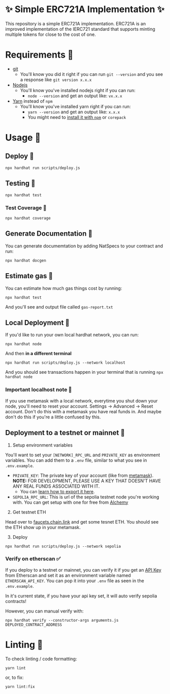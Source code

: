 
# ✨ Simple ERC721A Implementation ✨
This repository is a simple ERC721A implementation.
ERC721A is an improved implementation of the IERC721 standard that supports minting multiple tokens for close to the cost of one.

# Requirements 🔧

- [git](https://git-scm.com/book/en/v2/Getting-Started-Installing-Git)
  - You'll know you did it right if you can run `git --version` and you see a response like `git version x.x.x`
- [Nodejs](https://nodejs.org/en/)
  - You'll know you've installed nodejs right if you can run:
    - `node --version` and get an output like: `vx.x.x`
- [Yarn](https://yarnpkg.com/getting-started/install) instead of `npm`
  - You'll know you've installed yarn right if you can run:
    - `yarn --version` and get an output like: `x.x.x`
    - You might need to [install it with `npm`](https://classic.yarnpkg.com/lang/en/docs/install/) or `corepack`

# Usage 📝

## Deploy 🚀

```
npx hardhat run scripts/deploy.js
```

## Testing 🧪

```
npx hardhat test
```

### Test Coverage 🧪

```
npx hardhat coverage
```

## Generate Documentation 💸

You can generate documemtation by adding NatSpecs to your contract and run:

```
npx hardhat docgen
```
## Estimate gas 💸

You can estimate how much gas things cost by running:

```
npx hardhat test
```

And you'll see and output file called `gas-report.txt`

## Local Deployment 🚀

If you'd like to run your own local hardhat network, you can run:

```
npx hardhat node
```

And then **in a different terminal**

```
npx hardhat run scripts/deploy.js --network localhost
```

And you should see transactions happen in your terminal that is running `npx hardhat node`

### Important localhost note 🚨

If you use metamask with a local network, everytime you shut down your node, you'll need to reset your account. Settings -> Advanced -> Reset account. Don't do this with a metamask you have real funds in. And maybe don't do this if you're a little confused by this. 

## Deployment to a testnet or mainnet 🚀

1. Setup environment variables

You'll want to set your `[NETWORK]_RPC_URL` and `PRIVATE_KEY` as environment variables. You can add them to a `.env` file, similar to what you see in `.env.example`.

- `PRIVATE_KEY`: The private key of your account (like from [metamask](https://metamask.io/)). **NOTE:** FOR DEVELOPMENT, PLEASE USE A KEY THAT DOESN'T HAVE ANY REAL FUNDS ASSOCIATED WITH IT.
  - You can [learn how to export it here](https://metamask.zendesk.com/hc/en-us/articles/360015289632-How-to-Export-an-Account-Private-Key).
- `SEPOLIA_RPC_URL`: This is url of the sepolia testnet node you're working with. You can get setup with one for free from [Alchemy](https://alchemy.com/?a=673c802981)

2. Get testnet ETH

Head over to [faucets.chain.link](https://faucets.chain.link/) and get some tesnet ETH. You should see the ETH show up in your metamask.

3. Deploy

```
npx hardhat run scripts/deploy.js --network sepolia
```

### Verify on etherscan ✅

If you deploy to a testnet or mainnet, you can verify it if you get an [API Key](https://etherscan.io/myapikey) from Etherscan and set it as an environment variable named `ETHERSCAN_API_KEY`. You can pop it into your `.env` file as seen in the `.env.example`.

In it's current state, if you have your api key set, it will auto verify sepolia contracts!

However, you can manual verify with:

```
npx hardhat verify --constructor-args arguments.js DEPLOYED_CONTRACT_ADDRESS
```

# Linting 💄

To check linting / code formatting:
```
yarn lint
```
or, to fix: 
```
yarn lint:fix
```